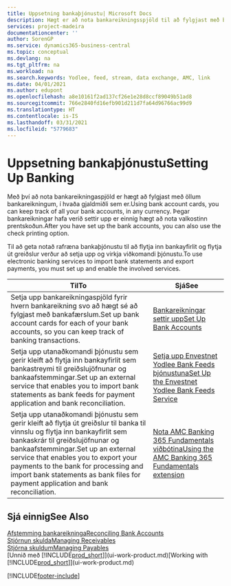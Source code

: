 ```yaml
---
title: Uppsetning bankaþjónustu| Microsoft Docs
description: Hægt er að nota bankareikningsspjöld til að fylgjast með bankareikningunum þínum og setja upp bankastreymi, eins og t.d. Yodlee, fyrir gagnaskipti.
services: project-madeira
documentationcenter: ''
author: SorenGP
ms.service: dynamics365-business-central
ms.topic: conceptual
ms.devlang: na
ms.tgt_pltfrm: na
ms.workload: na
ms.search.keywords: Yodlee, feed, stream, data exchange, AMC, link
ms.date: 04/01/2021
ms.author: edupont
ms.openlocfilehash: a8e10161f2ad137cf26e1e28d8ccf89049b51ad8
ms.sourcegitcommit: 766e2840fd16efb901d211d7fa64d96766ac99d9
ms.translationtype: HT
ms.contentlocale: is-IS
ms.lasthandoff: 03/31/2021
ms.locfileid: "5779683"
---
```

# <a name="setting-up-banking"></a><span data-ttu-id="4ef5a-103">Uppsetning bankaþjónustu</span><span class="sxs-lookup"><span data-stu-id="4ef5a-103">Setting Up Banking</span></span>
<span data-ttu-id="4ef5a-104">Með því að nota bankareikningaspjöld er hægt að fylgjast með öllum bankareikningum, í hvaða gjaldmiðli sem er.</span><span class="sxs-lookup"><span data-stu-id="4ef5a-104">Using bank account cards, you can keep track of all your bank accounts, in any currency.</span></span> <span data-ttu-id="4ef5a-105">Þegar bankareikningar hafa verið settir upp er einnig hægt að nota valkostinn prentskoðun.</span><span class="sxs-lookup"><span data-stu-id="4ef5a-105">After you have set up the bank accounts, you can also use the check printing option.</span></span>

<span data-ttu-id="4ef5a-106">Til að geta notað rafræna bankaþjónustu til að flytja inn bankayfirlit og flytja út greiðslur verður að setja upp og virkja viðkomandi þjónustu.</span><span class="sxs-lookup"><span data-stu-id="4ef5a-106">To use electronic banking services to import bank statements and  export payments, you must set up and enable the involved services.</span></span>

| <span data-ttu-id="4ef5a-107">Til</span><span class="sxs-lookup"><span data-stu-id="4ef5a-107">To</span></span> | <span data-ttu-id="4ef5a-108">Sjá</span><span class="sxs-lookup"><span data-stu-id="4ef5a-108">See</span></span> |
| --- | --- |
| <span data-ttu-id="4ef5a-109">Setja upp bankareikningaspjöld fyrir hvern bankareikning svo að hægt sé að fylgjast með bankafærslum.</span><span class="sxs-lookup"><span data-stu-id="4ef5a-109">Set up bank account cards for each of your bank accounts, so you can keep track of banking transactions.</span></span> |[<span data-ttu-id="4ef5a-110">Bankareikningar settir upp</span><span class="sxs-lookup"><span data-stu-id="4ef5a-110">Set Up Bank Accounts</span></span>](bank-how-setup-bank-accounts.md) |
| <span data-ttu-id="4ef5a-111">Setja upp utanaðkomandi þjónustu sem gerir kleift að flytja inn bankayfirlit sem bankastreymi til greiðslujöfnunar og bankaafstemmingar.</span><span class="sxs-lookup"><span data-stu-id="4ef5a-111">Set up an external service that enables you to import bank statements as bank feeds for payment application and bank reconciliation.</span></span> |[<span data-ttu-id="4ef5a-112">Setja upp Envestnet Yodlee Bank Feeds þjónustuna</span><span class="sxs-lookup"><span data-stu-id="4ef5a-112">Set Up the Envestnet Yodlee Bank Feeds Service</span></span>](bank-how-setup-bank-statement-service.md) |
| <span data-ttu-id="4ef5a-113">Setja upp utanaðkomandi þjónustu sem gerir kleift að flytja út greiðslur til banka til vinnslu og flytja inn bankayfirlit sem bankaskrár til greiðslujöfnunar og bankaafstemmingar.</span><span class="sxs-lookup"><span data-stu-id="4ef5a-113">Set up an external service that enables you to export your payments to the bank for processing  and import bank statements as bank files for payment application and bank reconciliation.</span></span> |[<span data-ttu-id="4ef5a-114">Nota AMC Banking 365 Fundamentals viðbótina</span><span class="sxs-lookup"><span data-stu-id="4ef5a-114">Using the AMC Banking 365 Fundamentals extension</span></span>](ui-extensions-amc-banking.md) |

## <a name="see-also"></a><span data-ttu-id="4ef5a-115">Sjá einnig</span><span class="sxs-lookup"><span data-stu-id="4ef5a-115">See Also</span></span>
[<span data-ttu-id="4ef5a-116">Afstemming bankareikninga</span><span class="sxs-lookup"><span data-stu-id="4ef5a-116">Reconciling Bank Accounts</span></span>](bank-manage-bank-accounts.md)  
[<span data-ttu-id="4ef5a-117">Stjórnun skulda</span><span class="sxs-lookup"><span data-stu-id="4ef5a-117">Managing Receivables</span></span>](receivables-manage-receivables.md)  
[<span data-ttu-id="4ef5a-118">Stjórna skuldum</span><span class="sxs-lookup"><span data-stu-id="4ef5a-118">Managing Payables</span></span>](payables-manage-payables.md)  
<span data-ttu-id="4ef5a-119">[Unnið með [!INCLUDE[prod_short](includes/prod_short.md)]](ui-work-product.md)</span><span class="sxs-lookup"><span data-stu-id="4ef5a-119">[Working with [!INCLUDE[prod_short](includes/prod_short.md)]](ui-work-product.md)</span></span>


[!INCLUDE[footer-include](includes/footer-banner.md)]